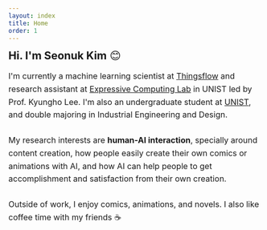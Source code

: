 ```yaml
---
layout: index
title: Home
order: 1
---
```


<span style="font-size: 16pt;"><b>Hi. I'm Seonuk Kim</b> 😊</span>

<p style="font-size: 12pt; line-height: 160%;">
  I'm currently a machine learning scientist at <a href="https://thingsflow.com/">Thingsflow</a> and research assistant at <a href="https://www.klee141.com/">Expressive Computing Lab</a> in UNIST led by Prof. Kyungho Lee. I'm also an undergraduate student at <a href="https://unist.ac.kr/">UNIST</a>, and double majoring in Industrial Engineering and Design.<br><br>
  My research interests are <strong>human-AI interaction</strong>, specially around content creation, how people easily create their own comics or animations with AI, and how AI can help people to get accomplishment and satisfaction from their own creation.<br><br>
  Outside of work, I enjoy comics, animations, and novels. I also like coffee time with my friends ☕
</p>